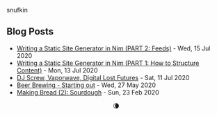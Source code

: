 snufkin

## Blog Posts
<!-- blog starts -->
* [Writing a Static Site Generator in Nim (PART 2: Feeds)](https://snufk.in/blog/ssg-2.html) - Wed, 15 Jul 2020
* [Writing a Static Site Generator in Nim (PART 1: How to Structure Content)](https://snufk.in/blog/ssg-1.html) - Mon, 13 Jul 2020
* [DJ Screw, Vaporwave, Digital Lost Futures](https://snufk.in/blog/vaporwave.html) - Sat, 11 Jul 2020
* [Beer Brewing - Starting out](https://snufk.in/blog/beer-1.html) - Wed, 27 May 2020
* [Making Bread (2): Sourdough](https://snufk.in/blog/bread-making-2.html) - Sun, 23 Feb 2020
<!-- blog ends -->

<p align="center">
<!-- moon starts -->
🌘
<!-- moon ends -->
</p>
